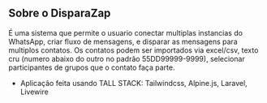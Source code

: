 ## Sobre o DisparaZap

É uma sistema que permite o usuario conectar multiplas instancias do WhatsApp, criar fluxo de mensagens, e disparar as mensagens para multiplos contatos. Os contatos podem ser importados via excel/csv, texto cru (numero abaixo do outro no padrão 55DD99999-9999), selecionar participantes de grupos que o contato faça parte.

-   Aplicação feita usando TALL STACK: Tailwindcss, Alpine.js, Laravel, Livewire
